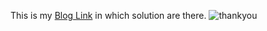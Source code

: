 This is my [Blog Link](https://devxblog.hashnode.dev/managing-persistent-volumes-in-your-deployment) in which solution are there.
![thankyou](https://github.com/Simbaa815/90DaysOfDevOps/assets/112085387/069c4be5-2636-45a0-9183-a0b569275842)

